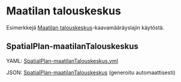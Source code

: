 # Maatilan talouskeskus

Esimerkkejä [Maatilan talouskeskus](http://uri.suomi.fi/codelist/rytj/RY_Kaavamaarayslaji/code/maatilanTalouskeskus)-kaavamääräyslajin käytöstä.

## SpatialPlan-maatilanTalouskeskus

YAML: [SpatialPlan-maatilanTalouskeskus.yml](.SpatialPlan-maatilanTalouskeskus.yml)

JSON: [SpatialPlan-maatilanTalouskeskus](./SpatialPlan-maatilanTalouskeskus.md) (generoitu automaattisesti)